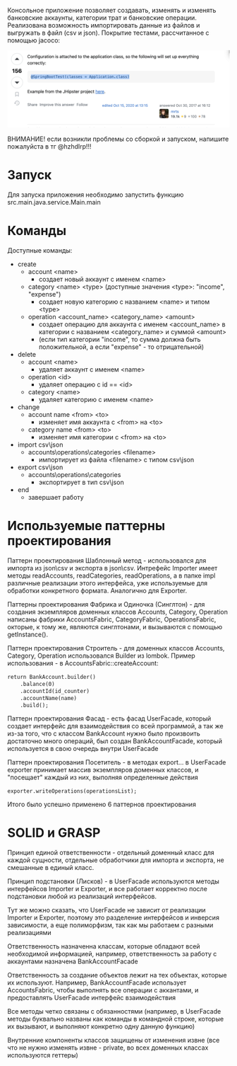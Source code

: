 Консольное приложение позволяет создавать, изменять и изменять банковские аккаунты, категории трат и 
банковские операции. Реализована возможность импортировать данные из файлов и выгружать в файл (csv и json).
Покрытие тестами, рассчитанное с помощью jacoco:


![img.png](img.png)

ВНИМАНИЕ! если возникли проблемы со сборкой и запуском, напишите пожалуйста в тг @hzhdlrp!!!

# Запуск

Для запуска приложения необходимо запустить функцию src.main.java.service.Main.main

# Команды


Доступные команды:

- create
    - account \<name\> 
        - создает новый аккаунт с именем \<name\>
    - category \<name\> \<type\> (доступные значения \<type\>: "income", "expense")
        - создает новую категорию с названием \<name\> и типом \<type\>
    - operation \<account_name\> \<category_name\> \<amount\>
        - создает операцию для аккаунта с именем \<account_name\> в категории с названием \<category_name\> и суммой \<amount\> 
        - (если тип категории "income", то сумма должна быть положительной, а если "expense" - то отрицательной)
- delete
    - account \<name\>
        - удаляет аккаунт с именем \<name\>
    - operation \<id\>
        - удаляет операцию с id == \<id\>
    - category \<name\>
        - удаляет категорию с именем \<name\>
- change
    - account name \<from\> \<to\>
        - изменяет имя аккаунта с \<from\> на \<to\>
    - category name \<from\> \<to\>
        - изменяет имя категории с \<from\> на \<to\>
- import csv\\json
    - accounts\\operations\\categories \<filename\>
        - импортирует из файла \<filename\> с типом csv\\json
- export csv\\json
    - accounts\\operations\\categories
        - экспортирует в тип csv\\json
- end
    - завершает работу

# Используемые паттерны проектирования

Паттерн проектирования Шаблонный метод - использовался для импорта из json\\csv и экспорта в json\\csv. 
Интрефейс Importer имеет методы readAccounts, readCategories, readOperations, а в папке impl различные реализации 
этого интерфейса, уже используемые для обработки конкретного формата. Аналогично для Exporter.

Паттерны проектирования Фабрика и Одиночка (Синглтон) - для создания экземпляров доменных классов Accounts, 
Category, Operation написаны фабрики AccountsFabric, CategoryFabric, OperationsFabric, окторые, к тому же,
являются синглтонами, и вызываются с помощью getInstance().

Паттерн проектирования Строитель - для доменных классов Accounts, Category, Operation
использовался Builder из lombok. Пример использования - в AccountsFabric::createAccount:

    return BankAccount.builder()
        .balance(0)
        .accountId(id_counter)
        .accountName(name)
        .build();

Паттерн проектирования Фасад - есть фасад UserFacade, который создает интерфейс для взаимодействия со всей программой, 
а так же из-за того, что с классом BankAccount нужно было произвоить достаточно много операций, был создан BankAccountFacade, 
который используется в свою очередь  внутри UserFacade

Паттерн проектирования Посетитель - в методах export... в UserFacade exporter принимает массив экземпляров доменных классов, 
и "посещает" каждый из них, выполняя определенные действия 

    exporter.writeOperations(operationsList);

Итого было успешно применено 6 паттернов проектирования 

# SOLID и GRASP

Принцип единой ответственности - отдельный доменный класс для каждой сущности, отдельные обработчики для импорта
 и экспорта, не смешанные в единый класс. 

Принцип подстановки (Лисков) - в UserFacade используются методы интерфейсов Importer и Exporter, и все работает 
корректно после подстановки любой из реализаций интерфейсов. 

Тут же можно сказать, что UserFacade не зависит от реализации Importer и Exporter, поэтому это разделение интерфейсов и инверсия 
зависимости, а еще полиморфизм, так как мы работаем с разными реализациями

Ответственность назначенна классам, которые обладают всей необходимой информацией, например, ответственность за работу
с аккаунтами назначена BankAccountFacade

Ответственность за создание объектов лежит на тех объектах, которые их используют. Например, BankAccountFacade использует AccountsFabric, 
чтобы выполнять все операции с аккантами, и предоставлять UserFacade интерфейс взаимодействия

Все методы четко связаны с обязанностями (например, в UserFacade методы буквально названы как команды в командной строке, которые их вызывают,
и выполняют конкретно одну данную функцию)

Внутренние компоненты классов защищены от изменения извне (все что не нужно изменять извне - private, во всех доменных
классах используются геттеры)



